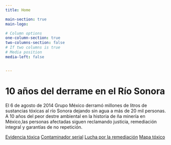 ```yaml
---
title: Home

main-section: true
main-logo:

# Column options
one-column-section: true
two-columns-section: false
# If two columns is true
# Media position
media-left: false


---
```

# 10 años del derrame en el Río Sonora

El 6 de agosto de 2014 Grupo México derramó millones de litros de sustancias tóxicas al río Sonora dejando sin agua a más de 20 mil personas. A 10 años del peor destre ambiental en la historia de ña minería en México,las personas afectadas siguen reclamando justicia, remediación integral y garantías de no repetición.

[Evidencia tóxica]()
[Contaminador serial]()
[Lucha por la remediación]()
[Mapa tóxico]()




